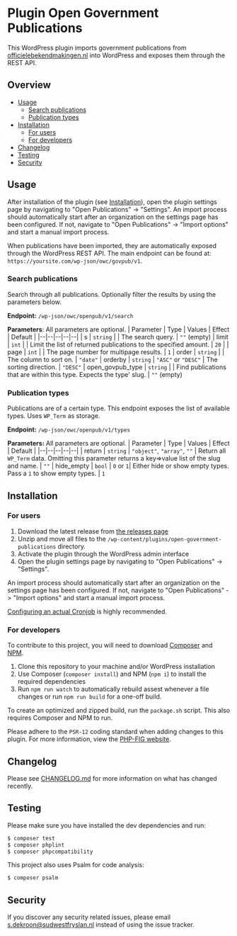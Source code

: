 # Plugin Open Government Publications

This WordPress plugin imports government publications from [officielebekendmakingen.nl](https://www.officielebekendmakingen.nl/) into WordPress and exposes them through the REST API.

## Overview

* [Usage](#usage)
    * [Search publications](#search-publications)
    * [Publication types](#publication-types)
* [Installation](#installation)
    - [For users](#for-users)
    - [For developers](#for-developers)
* [Changelog](#changelog)
* [Testing](#testing)
* [Security](#security)

## Usage

After installation of the plugin (see [Installation](#installation)), open the plugin settings page by navigating to "Open Publications" -> "Settings". An import process should automatically start after an organization on the settings page has been configured. If not, navigate to "Open Publications" -> "Import options" and start a manual import process.

When publications have been imported, they are automatically exposed through the WordPress REST API. The main endpoint can be found at: `https://yoursite.com/wp-json/owc/govpub/v1`.

### Search publications
Search through all publications. Optionally filter the results by using the parameters below.

**Endpoint:** `/wp-json/owc/openpub/v1/search`

**Parameters**:
All parameters are optional.
| Parameter | Type | Values | Effect | Default |
|--|--|--|--|--|
| s | `string` |  | The search query. | `""` (empty)
| limit | `int` |  | Limit the list of returned publications to the specified amount. | `20` |
| page | `int` |  | The page number for multipage results. | `1`
| order | `string` |  | The column to sort on. | `"date"`
| orderby | `string` | `"ASC"` or `"DESC"` | The sorting direction. | `"DESC"`
| open_govpub_type | `string` | | Find publications that are within this type. Expects the type' slug. | `""` (empty)

### Publication types
Publications are of a certain type. This endpoint exposes the list of available types. Uses `WP_Term` as storage.

**Endpoint:** `/wp-json/owc/openpub/v1/types`

**Parameters:**
All parameters are optional.
| Parameter | Type | Values | Effect | Default |
|--|--|--|--|--|
| return | `string` | `"object"`, `"array"`, `""` | Return all `WP_Term` data. Omitting this parameter returns a key=>value list of the slug and name. | `""` 
| hide_empty | `bool` | `0` or `1`| Either hide or show empty types. Pass a `1` to show empty types. | `1`

## Installation

### For users
1. Download the latest release from [the releases page](https://github.com/OpenWebconcept/open-government-publications/releases) 
2. Unzip and move all files to the `/wp-content/plugins/open-government-publications` directory.
3. Activate the plugin through the WordPress admin interface
4. Open the plugin settings page by navigating to "Open Publications" -> "Settings".

An import process should automatically start after an organization on the settings page has been configured. If not, navigate to "Open Publications" -> "Import options" and start a manual import process.

[Configuring an actual Cronjob](https://www.cloudways.com/blog/wordpress-cron-job/#how-to-set-up-a-real-cron-job) is highly recommended.

### For developers
To contribute to this project, you will need to download [Composer](https://getcomposer.org/) and [NPM](https://www.npmjs.com/).

1. Clone this repository to your machine and/or WordPress installation
2. Use Composer (`composer install`) and NPM (`npm i`) to install the required dependencies
3. Run `npm run watch` to automatically rebuild assest whenever a file changes or run `npm run build` for a one-off build. 

To create an optimized and zipped build, run the `package.sh` script. This also requires Composer and NPM to run.

Please adhere to the `PSR-12` coding standard when adding changes to this plugin. For more information, view the [PHP-FIG website](https://www.php-fig.org/psr/psr-12/).

## Changelog

Please see [CHANGELOG.md](CHANGELOG.md) for more information on what has changed recently.

## Testing

Please make sure you have installed the dev dependencies and run:

``` bash
$ composer test
$ composer phplint
$ composer phpcompatibility
```

This project also uses Psalm for code analysis:
``` bash
$ composer psalm
```

## Security

If you discover any security related issues, please email s.dekroon@sudwestfryslan.nl instead of using the issue tracker.
